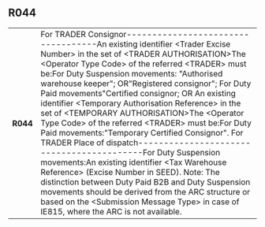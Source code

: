 ## R044
<table>
 <tr>
  <th>
   R044
  </th>
  <td>
   For TRADER Consignor-----------------------------------An existing identifier &lt;Trader Excise Number&gt; in the set of &lt;TRADER AUTHORISATION&gt;The &lt;Operator Type Code&gt; of the referred &lt;TRADER&gt; must be:For Duty Suspension movements: "Authorised warehouse keeper"; OR"Registered consignor"; For Duty Paid movements"Certified consignor; OR An existing identifier &lt;Temporary Authorisation Reference&gt; in the set of &lt;TEMPORARY AUTHORISATION&gt;The &lt;Operator Type Code&gt; of the referred &lt;TRADER&gt; must be:For Duty Paid movements:"Temporary Certified Consignor". For TRADER Place of dispatch------------------------------------------For Duty Suspension movements:An existing identifier &lt;Tax Warehouse Reference&gt; (Excise Number in SEED). Note: The distinction between Duty Paid B2B and Duty Suspension movements should be derived from the ARC structure or based on the &lt;Submission Message Type&gt; in case of IE815, where the ARC is not available.
  </td>
 </tr>
</table>
